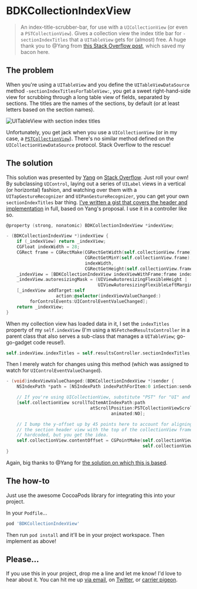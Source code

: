 # BDKCollectionIndexView

> An index-title-scrubber-bar, for use with a `UICollectionView` (or even a `PSTCollectionView`). Gives a collection view the index title bar for `-sectionIndexTitles` that a `UITableView` gets for (almost) free. A huge thank you to @Yang from [this Stack Overflow post][so], which saved my bacon here.

## The problem

When you're using a `UITableView` and you define the `UITableViewDataSource` method `-sectionIndexTitlesForTableView:`, you get a sweet right-hand-side view for scrubbing through a long table view of fields, separated by sections. The titles are the names of the sections, by default (or at least letters based on the section names).

![UITableView with section index titles](http://s3.media.squarespace.com/production/1368321/16106782/_ULITs-nDV7k/TPRg9P_NtHI/AAAAAAAAEi8/gFWaiTD3Ygw/s1600/Apple%2BDefault%2BSection%2BTitle%2BViews.png)

Unfortunately, you get jack when you use a `UICollectionView` (or in my case, a [`PSTCollectionView`][pst]). There's no similar method defined on the `UICollectionViewDataSource` protocol. Stack Overflow to the rescue!

## The solution

This solution was presented by [Yang][ya] on [Stack Overflow][so]. Just roll your own! By subclassing `UIControl`, laying out a series of `UILabel` views in a vertical (or horizontal) fashion, and watching over them with a `UITapGestureRecognizer` and `UIPanGestureRecognizer`, you can get your own `sectionIndexTitles` bar thing. [I've written a gist that covers the header and implementation][gst] in full, based on Yang's proposal. I use it in a controller like so.

``` objective-c
@property (strong, nonatomic) BDKCollectionIndexView *indexView;

- (BDKCollectionIndexView *)indexView {
    if (_indexView) return _indexView;
    CGFloat indexWidth = 28;
    CGRect frame = CGRectMake(CGRectGetWidth(self.collectionView.frame) - indexWidth,
                              CGRectGetMinY(self.collectionView.frame),
                              indexWidth,
                              CGRectGetHeight(self.collectionView.frame));
    _indexView = [BDKCollectionIndexView indexViewWithFrame:frame indexTitles:@[]];
    _indexView.autoresizingMask = (UIViewAutoresizingFlexibleHeight |
                                   UIViewAutoresizingFlexibleLeftMargin);
    [_indexView addTarget:self
                   action:@selector(indexViewValueChanged:)
         forControlEvents:UIControlEventValueChanged];
    return _indexView;
}
```

When my collection view has loaded data in it, I set the `indexTitles` property of my `self.indexView` (I'm using a `NSFetchedResultsController` in a parent class that also serves a sub-class that manages a `UITableView`; go-go-gadget code reuse!).

``` objective-c
self.indexView.indexTitles = self.resultsController.sectionIndexTitles;
```

Then I merely watch for changes using this method (which was assigned to watch for `UIControlEventValueChanged`).

``` objective-c
- (void)indexViewValueChanged:(BDKCollectionIndexView *)sender {
    NSIndexPath *path = [NSIndexPath indexPathForItem:0 inSection:sender.currentIndex];

    // If you're using UICollectionView, substitute "PST" for "UI" and you're all set.
    [self.collectionView scrollToItemAtIndexPath:path
                                atScrollPosition:PSTCollectionViewScrollPositionTop
                                        animated:NO];

    // I bump the y-offset up by 45 points here to account for aligning the top of
    // the section header view with the top of the collectionView frame. It's
    // hardcoded, but you get the idea.
    self.collectionView.contentOffset = CGPointMake(self.collectionView.contentOffset.x,
                                                    self.collectionView.contentOffset.y - 45);
}
```

Again, big thanks to @Yang for [the solution on which this is based][so].

## The how-to

Just use the awesome CocoaPods library for integrating this into your project.

In your `Podfile`...

``` ruby
pod 'BDKCollectionIndexView'
```

Then run `pod install` and it'll be in your project workspace. Then implement as above!

## Please...

If you use this in your project, drop me a line and let me know! I'd love to hear about it. You can hit me up [via email](mailto:benjaminkreeger@gmail.com), on [Twitter](https://twitter.com/kreeger), or [carrier pigeon](http://www.phonemag.com/blog/wp-content/uploads/2009/04/pigeon_camera2.jpg).

[so]:      http://stackoverflow.com/a/14443540/194869
[pst]:     https://github.com/steipete/PSTCollectionView
[ya]:      http://stackoverflow.com/users/45018/yang
[gst]:     https://gist.github.com/kreeger/4755877
